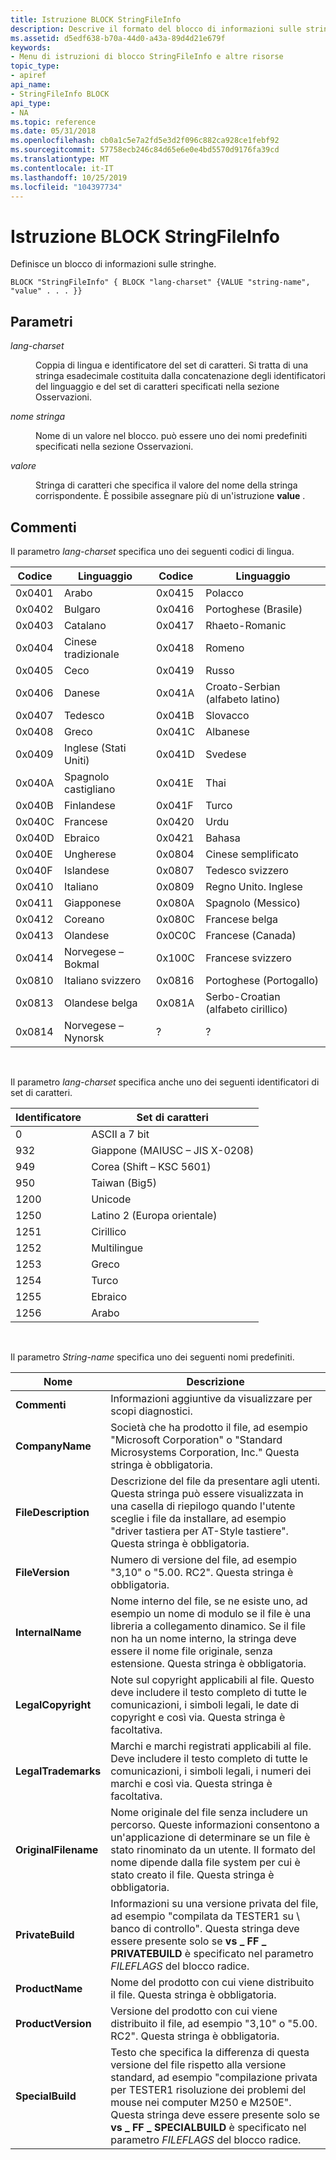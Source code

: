 ```yaml
---
title: Istruzione BLOCK StringFileInfo
description: Descrive il formato del blocco di informazioni sulle stringhe.
ms.assetid: d5edf638-b70a-44d0-a43a-89d4d21e679f
keywords:
- Menu di istruzioni di blocco StringFileInfo e altre risorse
topic_type:
- apiref
api_name:
- StringFileInfo BLOCK
api_type:
- NA
ms.topic: reference
ms.date: 05/31/2018
ms.openlocfilehash: cb0a1c5e7a2fd5e3d2f096c882ca928ce1febf92
ms.sourcegitcommit: 57758ecb246c84d65e6e0e4bd5570d9176fa39cd
ms.translationtype: MT
ms.contentlocale: it-IT
ms.lasthandoff: 10/25/2019
ms.locfileid: "104397734"
---
```

# <a name="stringfileinfo-block-statement"></a>Istruzione BLOCK StringFileInfo

Definisce un blocco di informazioni sulle stringhe.

``` syntax
BLOCK "StringFileInfo" { BLOCK "lang-charset" {VALUE "string-name", "value" . . . }}
```

## <a name="parameters"></a>Parametri

<dl> <dt>

<span id="lang-charset"></span><span id="LANG-CHARSET"></span>*lang-charset*
</dt> <dd>

Coppia di lingua e identificatore del set di caratteri. Si tratta di una stringa esadecimale costituita dalla concatenazione degli identificatori del linguaggio e del set di caratteri specificati nella sezione Osservazioni.

</dd> <dt>

<span id="string-name"></span><span id="STRING-NAME"></span>*nome stringa*
</dt> <dd>

Nome di un valore nel blocco. può essere uno dei nomi predefiniti specificati nella sezione Osservazioni.

</dd> <dt>

<span id="value"></span><span id="VALUE"></span>*valore*
</dt> <dd>

Stringa di caratteri che specifica il valore del nome della stringa corrispondente. È possibile assegnare più di un'istruzione **value** .

</dd> </dl>

## <a name="remarks"></a>Commenti

Il parametro *lang-charset* specifica uno dei seguenti codici di lingua.



| Codice   | Linguaggio            | Codice   | Linguaggio                  |
|--------|---------------------|--------|---------------------------|
| 0x0401 | Arabo              | 0x0415 | Polacco                    |
| 0x0402 | Bulgaro           | 0x0416 | Portoghese (Brasile)       |
| 0x0403 | Catalano             | 0x0417 | Rhaeto-Romanic            |
| 0x0404 | Cinese tradizionale | 0x0418 | Romeno                  |
| 0x0405 | Ceco               | 0x0419 | Russo                   |
| 0x0406 | Danese              | 0x041A | Croato-Serbian (alfabeto latino)    |
| 0x0407 | Tedesco              | 0x041B | Slovacco                    |
| 0x0408 | Greco               | 0x041C | Albanese                  |
| 0x0409 | Inglese (Stati Uniti)        | 0x041D | Svedese                   |
| 0x040A | Spagnolo castigliano   | 0x041E | Thai                      |
| 0x040B | Finlandese             | 0x041F | Turco                   |
| 0x040C | Francese              | 0x0420 | Urdu                      |
| 0x040D | Ebraico              | 0x0421 | Bahasa                    |
| 0x040E | Ungherese           | 0x0804 | Cinese semplificato        |
| 0x040F | Islandese           | 0x0807 | Tedesco svizzero              |
| 0x0410 | Italiano             | 0x0809 | Regno Unito. Inglese              |
| 0x0411 | Giapponese            | 0x080A | Spagnolo (Messico)          |
| 0x0412 | Coreano              | 0x080C | Francese belga            |
| 0x0413 | Olandese               | 0x0C0C | Francese (Canada)           |
| 0x0414 | Norvegese – Bokmal  | 0x100C | Francese svizzero              |
| 0x0810 | Italiano svizzero       | 0x0816 | Portoghese (Portogallo)     |
| 0x0813 | Olandese belga       | 0x081A | Serbo-Croatian (alfabeto cirillico) |
| 0x0814 | Norvegese – Nynorsk | ?      | ?                         |



 

Il parametro *lang-charset* specifica anche uno dei seguenti identificatori di set di caratteri.



| Identificatore | Set di caratteri              |
|------------|----------------------------|
| 0          | ASCII a 7 bit                |
| 932        | Giappone (MAIUSC – JIS X-0208) |
| 949        | Corea (Shift – KSC 5601)   |
| 950        | Taiwan (Big5)              |
| 1200       | Unicode                    |
| 1250       | Latino 2 (Europa orientale) |
| 1251       | Cirillico                   |
| 1252       | Multilingue               |
| 1253       | Greco                      |
| 1254       | Turco                    |
| 1255       | Ebraico                     |
| 1256       | Arabo                     |



 

Il parametro *String-name* specifica uno dei seguenti nomi predefiniti.



| Nome                 | Descrizione                                                                                                                                                                                                                                                                                                 |
|----------------------|-------------------------------------------------------------------------------------------------------------------------------------------------------------------------------------------------------------------------------------------------------------------------------------------------------------|
| **Commenti**         | Informazioni aggiuntive da visualizzare per scopi diagnostici.                                                                                                                                                                                                                                    |
| **CompanyName**      | Società che ha prodotto il file, ad esempio "Microsoft Corporation" o "Standard Microsystems Corporation, Inc." Questa stringa è obbligatoria.                                                                                                                                                                   |
| **FileDescription**  | Descrizione del file da presentare agli utenti. Questa stringa può essere visualizzata in una casella di riepilogo quando l'utente sceglie i file da installare, ad esempio "driver tastiera per AT-Style tastiere". Questa stringa è obbligatoria.                                                                                            |
| **FileVersion**      | Numero di versione del file, ad esempio "3,10" o "5.00. RC2". Questa stringa è obbligatoria.                                                                                                                                                                                                                      |
| **InternalName**     | Nome interno del file, se ne esiste uno, ad esempio un nome di modulo se il file è una libreria a collegamento dinamico. Se il file non ha un nome interno, la stringa deve essere il nome file originale, senza estensione. Questa stringa è obbligatoria.                                                                       |
| **LegalCopyright**   | Note sul copyright applicabili al file. Questo deve includere il testo completo di tutte le comunicazioni, i simboli legali, le date di copyright e così via. Questa stringa è facoltativa.                                                                                                                                             |
| **LegalTrademarks**  | Marchi e marchi registrati applicabili al file. Deve includere il testo completo di tutte le comunicazioni, i simboli legali, i numeri dei marchi e così via. Questa stringa è facoltativa.                                                                                                                        |
| **OriginalFilename** | Nome originale del file senza includere un percorso. Queste informazioni consentono a un'applicazione di determinare se un file è stato rinominato da un utente. Il formato del nome dipende dalla file system per cui è stato creato il file. Questa stringa è obbligatoria.                                                 |
| **PrivateBuild**     | Informazioni su una versione privata del file, ad esempio "compilata da TESTER1 su \\ banco di controllo". Questa stringa deve essere presente solo se **vs \_ FF \_ PRIVATEBUILD** è specificato nel parametro *FILEFLAGS* del blocco radice.                                                                                   |
| **ProductName**      | Nome del prodotto con cui viene distribuito il file. Questa stringa è obbligatoria.                                                                                                                                                                                                                            |
| **ProductVersion**   | Versione del prodotto con cui viene distribuito il file, ad esempio "3,10" o "5.00. RC2". Questa stringa è obbligatoria.                                                                                                                                                                                       |
| **SpecialBuild**     | Testo che specifica la differenza di questa versione del file rispetto alla versione standard, ad esempio "compilazione privata per TESTER1 risoluzione dei problemi del mouse nei computer M250 e M250E". Questa stringa deve essere presente solo se **vs \_ FF \_ SPECIALBUILD** è specificato nel parametro *FILEFLAGS* del blocco radice. |



 

 

 




